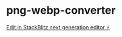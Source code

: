 # png-webp-converter

[Edit in StackBlitz next generation editor ⚡️](https://stackblitz.com/~/github.com/MattGandini/png-webp-converter)